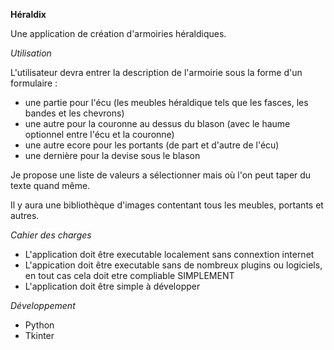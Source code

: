 **Héraldix**

Une application de création d'armoiries héraldiques.

*Utilisation*

L'utilisateur devra entrer la description de l'armoirie sous la forme d'un formulaire :
- une partie pour l'écu (les meubles héraldique tels que les fasces, les bandes et les chevrons)
- une autre pour la couronne au dessus du blason (avec le haume optionnel entre l'écu et la couronne)
- une autre ecore pour les portants (de part et d'autre de l'écu)
- une dernière pour la devise sous le blason

Je propose une liste de valeurs a sélectionner mais où l'on peut taper du texte quand même.

Il y aura une bibliothèque d'images contentant tous les meubles, portants et autres.


*Cahier des charges*

- L'application doit être executable localement sans connextion internet
- L'appication doit être executable sans de nombreux plugins ou logiciels, en tout cas cela doit etre compliable SIMPLEMENT
- L'application doit être simple à développer


*Développement*
- Python
- Tkinter